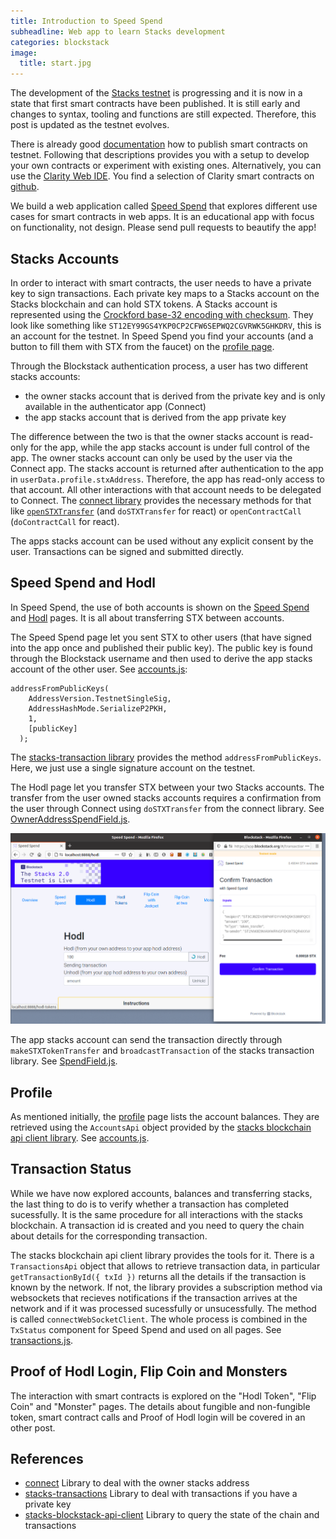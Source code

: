 ```yaml
---
title: Introduction to Speed Spend
subheadline: Web app to learn Stacks development
categories: blockstack
image:
  title: start.jpg
---
```


The development of the [Stacks testnet](https://www.blockstack.org/testnet) is progressing and it is now in a state that first smart contracts have been published. It is still early and changes to syntax, tooling and functions are still expected. Therefore, this post is updated as the testnet evolves.

There is already good [documentation](https://docs.blockstack.org/smart-contracts/overview) how to publish smart contracts on testnet. Following that descriptions provides you with a setup to develop your own contracts or experiment with existing ones. Alternatively, you can use the [Clarity Web IDE](https://friedger.github.io/clarity-web-ide/). You find a selection of Clarity smart contracts on [github](https://github.com/friedger/clarity-smart-contracts).

We build a web application called [Speed Spend](https://speed-spend.netlify.app) that explores different use cases for smart contracts in web apps. It is an educational app with focus on functionality, not design. Please send pull requests to beautify the app!

## Stacks Accounts

In order to interact with smart contracts, the user needs to have a private key to sign transactions. Each private key maps to a Stacks account on the Stacks blockchain and can hold STX tokens. A Stacks account is represented using the [Crockford base-32 encoding with checksum](https://github.com/blockstack/c32check). They look like something like `ST12EY99GS4YKP0CP2CFW6SEPWQ2CGVRWK5GHKDRV`, this is an account for the testnet. In Speed Spend you find your accounts (and a button to fill them with STX from the faucet) on the [profile page](https://speed-spend.netlify.app/me).

Through the Blockstack authentication process, a user has two different stacks accounts:

- the owner stacks account that is derived from the private key and is only available in the authenticator app (Connect)
- the app stacks account that is derived from the app private key

The difference between the two is that the owner stacks account is read-only for the app, while the app stacks account is under full control of the app. The owner stacks account can only be used by the user via the Connect app. The stacks account is returned after authentication to the app in `userData.profile.stxAddress`. Therefore, the app has read-only access to that account. All other interactions with that account needs to be delegated to Connect. The [connect library](https://www.npmjs.com/package/@blockstack/connect) provides the necessary methods for that like [`openSTXTransfer`](https://github.com/blockstack/ux/blob/master/packages/connect/src/transactions/index.ts) (and `doSTXTransfer` for react) or `openContractCall` (`doContractCall` for react).

The apps stacks account can be used without any explicit consent by the user. Transactions can be signed and submitted directly.

## Speed Spend and Hodl

In Speed Spend, the use of both accounts is shown on the [Speed Spend](https://speed-spend.netlify.app/speed-spend) and [Hodl](https://speed-spend.netlify.app/hodl) pages. It is all about transferring STX between accounts.

The Speed Spend page let you sent STX to other users (that have signed into the app once and published their public key). The public key is found through the Blockstack username and then used to derive the app stacks account of the other user. See [accounts.js](https://github.com/friedger/speed-spend/blob/ef56eb67afe420aa9b7e6a521210f247afba6fe8/src/lib/account.js):

```
addressFromPublicKeys(
    AddressVersion.TestnetSingleSig,
    AddressHashMode.SerializeP2PKH,
    1,
    [publicKey]
  );
```

The [stacks-transaction library](https://www.npmjs.com/package/@blockstack/stacks-transactions) provides the method `addressFromPublicKeys`. Here, we just use a single signature account on the testnet.

The Hodl page let you transfer STX between your two Stacks accounts. The transfer from the user owned stacks accounts requires a confirmation from the user through Connect using `doSTXTransfer` from the connect library. See [OwnerAddressSpendField.js](https://github.com/friedger/speed-spend/blob/master/src/components/OwnerAddressSpendField.js).

![Hodl with Connect](https://github.com/openintents/openintents.github.io/raw/master/images/hodl-connect.png)

The app stacks account can send the transaction directly through `makeSTXTokenTransfer` and `broadcastTransaction` of the stacks transaction library. See [SpendField.js](https://github.com/friedger/speed-spend/blob/master/src/components/SpendField.js).

## Profile

As mentioned initially, the [profile](https://speed-spend.netlify.app/me) page lists the account balances. They are retrieved using the `AccountsApi` object provided by the [stacks blockchain api client library](https://www.npmjs.com/package/@stacks/blockchain-api-client). See [accounts.js](https://github.com/friedger/speed-spend/blob/master/src/lib/account.js).

## Transaction Status

While we have now explored accounts, balances and transferring stacks, the last thing to do is to verify whether a transaction has completed sucessfully. It is the same procedure for all interactions with the stacks blockchain. A transaction id is created and you need to query the chain about details for the corresponding transaction.

The stacks blockchain api client library provides the tools for it. There is a `TransactionsApi` object that allows to retrieve transaction data, in particular `getTransactionById({ txId })` returns all the details if the transaction is known by the network. If not, the library provides a subscription method via websockets that recieves notifications if the transaction arrives at the network and if it was processed sucessfully or unsucessfully. The method is called `connectWebSocketClient`. The whole process is combined in the `TxStatus` component for Speed Spend and used on all pages. See [transactions.js](https://github.com/friedger/speed-spend/blob/master/src/lib/transactions.js).

## Proof of Hodl Login, Flip Coin and Monsters

The interaction with smart contracts is explored on the "Hodl Token", "Flip Coin" and "Monster" pages. The details about fungible and non-fungible token, smart contract calls and Proof of Hodl login will be covered in an other post.

## References

- [connect](https://www.npmjs.com/package/@blockstack/connect) Library to deal with the owner stacks address
- [stacks-transactions](https://www.npmjs.com/package/@blockstack/stacks-transactions) Library to deal with transactions if you have a private key
- [stacks-blockstack-api-client](https://www.npmjs.com/package/@stacks/blockchain-api-client) Library to query the state of the chain and transactions
